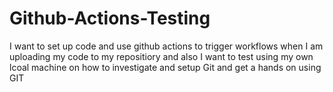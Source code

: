 # Github-Actions-Testing
I want to set up code and use github actions to trigger workflows when I am uploading my code to my repositiory
and also I want to test using my own lcoal machine on how to investigate and setup Git and get a hands on using GIT
